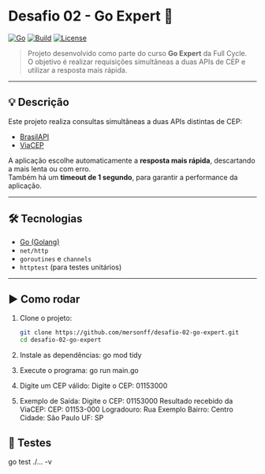 # Desafio 02 - Go Expert 🚀

[![Go](https://img.shields.io/badge/Go-1.22-blue.svg)](https://golang.org)
[![Build](https://img.shields.io/badge/build-passing-brightgreen.svg)](#)
[![License](https://img.shields.io/badge/license-Educational-informational)](#)

> Projeto desenvolvido como parte do curso **Go Expert** da Full Cycle.  
> O objetivo é realizar requisições simultâneas a duas APIs de CEP e utilizar a resposta mais rápida.

---

## 💡 Descrição

Este projeto realiza consultas simultâneas a duas APIs distintas de CEP:

- [BrasilAPI](https://brasilapi.com.br/)
- [ViaCEP](https://viacep.com.br/)

A aplicação escolhe automaticamente a **resposta mais rápida**, descartando a mais lenta ou com erro.  
Também há um **timeout de 1 segundo**, para garantir a performance da aplicação.

---

## 🛠️ Tecnologias

- [Go (Golang)](https://golang.org/)
- `net/http`
- `goroutines` e `channels`
- `httptest` (para testes unitários)

---

## ▶️ Como rodar

1. Clone o projeto:
   ```bash
   git clone https://github.com/mersonff/desafio-02-go-expert.git
   cd desafio-02-go-expert

2. Instale as dependências:
   go mod tidy

3. Execute o programa:
   go run main.go

4. Digite um CEP válido:
   Digite o CEP: 01153000

5. Exemplo de Saída:
   Digite o CEP: 01153000
   Resultado recebido da ViaCEP:
   CEP: 01153-000
   Logradouro: Rua Exemplo
   Bairro: Centro
   Cidade: São Paulo
   UF: SP

## 🧪 Testes

go test ./... -v
